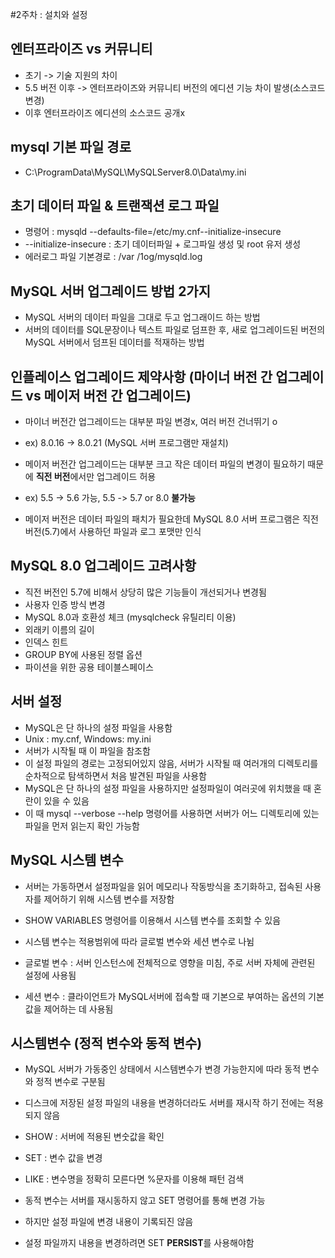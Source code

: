 #2주차 : 설치와 설정

## 엔터프라이즈 vs 커뮤니티

- 초기 -> 기술 지원의 차이
- 5.5 버전 이후 -> 엔터프라이즈와 커뮤니티 버전의 에디션 기능 차이 발생(소스코드 변경)
- 이후 엔터프라이즈 에디션의 소스코드 공개x

## mysql 기본 파일 경로

- C:\ProgramData\MySQL\MySQLServer8.0\Data\my.ini

## 초기 데이터 파일 & 트랜잭션 로그 파일

- 명령어 : mysqld --defaults-file=/etc/my.cnf--initialize-insecure
- --initialize-insecure : 초기 데이터파일 + 로그파일 생성 및 root 유저 생성
- 에러로그 파일 기본경로 : /var /1og/mysqld.log

## MySQL 서버 업그레이드 방법 2가지

- MySQL 서버의 데이터 파일을 그대로 두고 업그래이드 하는 방법
- 서버의 데이터를 SQL문장이나 텍스트 파일로 덤프한 후, 새로 업그레이드된 버전의 MySQL 서버에서 덤프된 데이터를 적재하는 방법

## 인플레이스 업그레이드 제약사항 (마이너 버전 간 업그레이드 vs 메이저 버전 간 업그레이드)

- 마이너 버전간 업그레이드는 대부분 파일 변경x, 여러 버전 건너뛰기 o
- ex) 8.0.16 -> 8.0.21 (MySQL 서버 프로그램만 재설치)

- 메이저 버전간 업그레이드는 대부분 크고 작은 데이터 파일의 변경이 필요하기 때문에 **직전 버전**에서만 업그레이드 허용
- ex) 5.5 -> 5.6 가능, 5.5 -> 5.7 or 8.0 **불가능**
- 메이저 버전은 데이터 파일의 패치가 필요한데 MySQL 8.0 서버 프로그램은 직전 버전(5.7)에서 사용하던 파일과 로그 포맷만 인식

## MySQL 8.0 업그레이드 고려사항

- 직전 버전인 5.7에 비해서 상당히 많은 기능들이 개선되거나 변경됨 
- 사용자 인증 방식 변경
- MySQL 8.0과 호환성 체크 (mysqlcheck 유틸리티 이용)
- 외래키 이름의 길이
- 인덱스 힌트
- GROUP BY에 사용된 정렬 옵션
- 파이션을 위한 공용 테이블스페이스

## 서버 설정

- MySQL은 단 하나의 설정 파일을 사용함
- Unix : my.cnf, Windows: my.ini
- 서버가 시작될 때 이 파일을 참조함
- 이 설정 파일의 경로는 고정되어있지 않음, 서버가 시작될 때 여러개의 디렉토리를 순차적으로 탐색하면서 처음 발견된 파일을 사용함
- MySQL은 단 하나의 설정 파일을 사용하지만 설정파일이 여러곳에 위치했을 때 혼란이 있을 수 있음
- 이 때 mysql --verbose --help 명령어를 사용하면 서버가 어느 디렉토리에 있는 파일을 먼저 읽는지 확인 가능함

## MySQL 시스템 변수

- 서버는 가동하면서 설정파일을 읽어 메모리나 작동방식을 초기화하고, 접속된 사용자를 제어하기 위해 시스템 변수를 저장함
- SHOW VARIABLES 명령어를 이용해서 시스템 변수를 조회할 수 있음

- 시스템 변수는 적용범위에 따라 글로벌 변수와 세션 변수로 나뉨
- 글로벌 변수 : 서버 인스턴스에 전체적으로 영향을 미침, 주로 서버 자체에 관련된 설정에 사용됨
- 세션 변수 : 클라이언트가 MySQL서버에 접속할 때 기본으로 부여하는 옵션의 기본값을 제어하는 데 사용됨

## 시스템변수 (정적 변수와 동적 변수)

- MySQL 서버가 가동중인 상태에서 시스템변수가 변경 가능한지에 따라 동적 변수와 정적 변수로 구분됨
- 디스크에 저장된 설정 파일의 내용을 변경하더라도 서버를 재시작 하기 전에는 적용되지 않음
- SHOW : 서버에 적용된 변숫값을 확인 
- SET : 변수 값을 변경
- LIKE : 변수명을 정확히 모른다면 %문자를 이용해 패턴 검색

- 동적 변수는 서버를 재시동하지 않고 SET 명령어를 통해 변경 가능
- 하지만 설정 파일에 변경 내용이 기록되진 않음
- 설정 파일까지 내용을 변경하려면 SET **PERSIST**를 사용해야함
